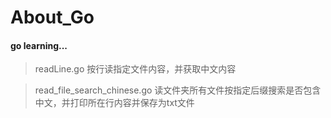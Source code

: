 # About_Go
#### go learning...
> readLine.go  按行读指定文件内容，并获取中文内容

> read_file_search_chinese.go  读文件夹所有文件按指定后缀搜索是否包含中文，并打印所在行内容并保存为txt文件

